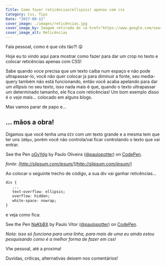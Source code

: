 ```yaml
---
Title: Como fazer reticências(ellipsis) apenas com css
Category: Css, Tips
Date: "2017-09-11"
cover_image: ./images/reticências.jpg
cover_image_by: Imagem retirada do <a href="https://www.google.com/search?q=reticencias&tbm=isch&ved=2ahUKEwjsqbSd_u7uAhVVMrkGHf-GCdUQ2-cCegQIABAA&oq=reticencias&gs_lcp=CgNpbWcQAzICCAAyAggAMgIIADICCAAyAggAMgIIADICCAAyAggAMgQIABAeMgQIABAeUJoLWJoLYOkNaABwAHgAgAFqiAFqkgEDMC4xmAEAoAEBqgELZ3dzLXdpei1pbWfAAQE&sclient=img&ei=bggsYOy6MtXk5OUP_42mqA0&bih=981&biw=2520#imgrc=msXkVi-Jn8jP0M" title="google">google</a>
cover_image_alt: Reticências
---
```


Fala pessoal, como é que cês tão?! 😜


Hoje eu to vindo aqui para mostrar como fazer para dar um crop no texto e colocar reticências apenas com CSS!
<!-- PELICAN_END_SUMMARY -->

Sabe quando voce precisa que um texto caiba num espaço e não pode ultrapassar-lo, você não quer colocar js para diminuir a fonte,
seu media-query também não está funcionando, então você acaba apelando para dar um _ellipsis_ no seu texto, isso nada mais é que,
quando o texto ultrapassar um determinado tamanho, ele fica com reticências!
Um bom exemplo disso é o *veja mais...* colocado em alguns blogs.

Mas vamos parar de papo e...

## ... mãos a obra!

Digamos que você tenha uma `DIV` com um texto grande e a mesma tem que ter uns `100px`, porém você não controla/vai ficar controlando o texto que vai entrar.

<p data-height="265" data-theme-id="0" data-slug-hash="oGvYdg" data-default-tab="css,result" data-user="paulopotter" data-embed-version="2" data-pen-title="oGvYdg" class="codepen">See the Pen <a href="https://codepen.io/paulopotter/pen/oGvYdg/">oGvYdg</a> by Paulo Oliveira (<a href="https://codepen.io/paulopotter">@paulopotter</a>) on <a href="https://codepen.io">CodePen</a>.</p>

_fonte: [http://slipsum.com/ipsum/](http://slipsum.com/ipsum/)_

Ao colocar o seguinte trecho de código, a sua div vai ganhar reticências...

```css
div {
   ...
   text-overflow: ellipsis;
   overflow: hidden;
   white-space: nowrap;
}
```

e veja como fica:

<p data-height="265" data-theme-id="dark" data-slug-hash="NaKbBX" data-default-tab="css,result" data-user="paulopotter" data-embed-version="2" data-pen-title="NaKbBX" class="codepen">See the Pen <a href="https://codepen.io/paulopotter/pen/NaKbBX/">NaKbBX</a> by Paulo Vitor (<a href="https://codepen.io/paulopotter">@paulopotter</a>) on <a href="https://codepen.io">CodePen</a>.</p>

_Nota: isso só funciona para uma linha, para mais de uma eu ainda estou pesquisando como é a melhor forma de fazer em css!_


Vlw pessoal, até a proxima!

Duvidas, criticas, alternativas deixem nos comentários!

<script async src="https://production-assets.codepen.io/assets/embed/ei.js"></script>

